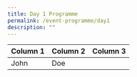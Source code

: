 ```yaml
---
title: Day 1 Programme
permalink: /event-programme/day1
description: ""
---
```

| Column 1 | Column 2 | Column 3 |
| -------- | -------- | -------- |
| John     | Doe     
